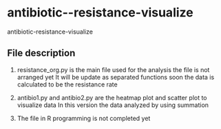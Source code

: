# antibiotic--resistance-visualize
antibiotic-resistance-visualize

File description
----------------------------------------------------
1) resistance_org.py is the main file used for the analysis
the file is not arranged yet 
It will be update as separated functions soon
the data is calculated to be the resistance rate

2) antibio1.py and antibio2.py 
are the heatmap plot and scatter plot to visualize data 
In this version the data analyzed by using summation

3) The file in R programming is not completed yet
